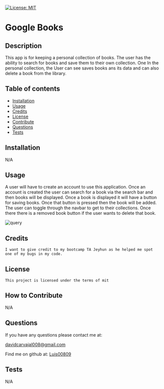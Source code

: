 [![License: MIT](https://img.shields.io/badge/License-MIT-yellow.svg)](https://opensource.org/licenses/MIT)
   # Google Books

   ## Description
   
   This app is for keeping a personal collection of books. The user has the ability to search for books and save them to their own collection. One In the personal collection, the User can see saves books ans its data and can also delete a book from the library.
   
   ## Table of contents
   
   - [Installation](#installation)
   - [Usage](#usage)
   - [Credits](#credits)
   - [License](#license)
   - [Contribute](#how-to-contribute)
   - [Questions](#questions)
   - [Tests](#tests)
   
   
   ## Installation
   N/A
   
   ## Usage
   
  A user will have to create an account to use this application. Once an account is created the user can search for a book via the search bar  and then books will be displayed. Once a book is displayed it will have a button for saving books. Once that button is pressed then the book will be added. The user can toggle through the navbar to get to their collections. Once there there is a removed book button if the user wants to delete that book.
   
  
   
![query](./images/Screenshot%202023-11-20%20at%2012.10.12 AM.png)
   
   ## Credits
   
    I want to give credit to my bootcamp TA Jeyhun as he helped me spot one of my bugs in my code.

   ## License 
   
    This project is licensed under the terms of mit

   
   ## How to Contribute
   N/A
   
   
   ## Questions
    
If you have any questions please contact me at: 
   
davidcarvajal008@gmail.com
   
Find me on github at: [Luis00809](https://github.com/Luis00809)
   
   

   ## Tests
   
   N/A